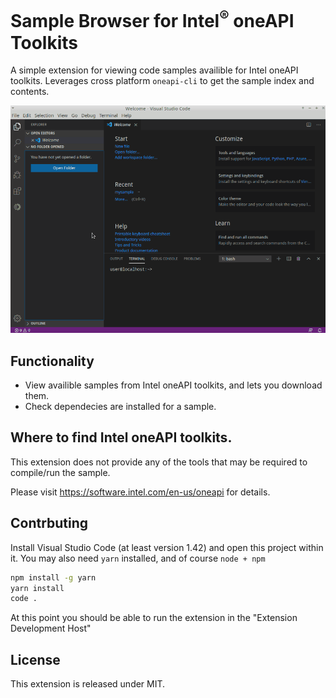 # Sample Browser for Intel<sup>®</sup> oneAPI Toolkits

A simple extension for viewing code samples availible for Intel oneAPI toolkits.
Leverages cross platform `oneapi-cli` to get the sample index and contents.

![Gif of the extenison in action](demo.gif)

## Functionality

* View availible samples from Intel oneAPI toolkits, and lets you download them.
* Check dependecies are installed for a sample.

## Where to find Intel oneAPI toolkits.

This extension does not provide any of the tools that may be required to compile/run the sample.

Please visit https://software.intel.com/en-us/oneapi for details.


## Contrbuting 
Install Visual Studio Code (at least version 1.42) and open this project within it.
You may also need `yarn` installed, and of course `node + npm`

```bash
npm install -g yarn
yarn install
code .
```

At this point you should be able to run the extension in the "Extension Development Host"

## License
This extension is released under MIT.
